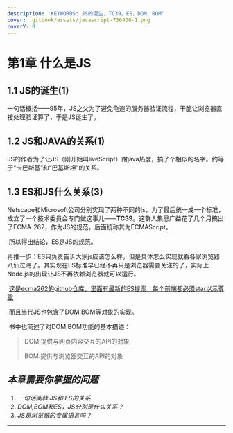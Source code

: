 ```yaml
---
description: 'KEYWORDS: JS的诞生，TC39，ES，DOM，BOM'
cover: .gitbook/assets/javascript-736400-1.png
coverY: 0
---
```


# 第1章 什么是JS

## 1.1 JS的诞生(1)

​ 一句话概括——95年，JS之父为了避免龟速的服务器验证流程，干脆让浏览器直接处理验证算了，于是JS诞生了。

## 1.2 JS和JAVA的关系(1)

​ JS的作者为了让JS（刚开始叫liveScript）蹭java热度，搞了个相似的名字。约等于“卡巴斯基”和“巴基斯坦”的关系。

## 1.3 ES和JS什么关系(3)

​ Netscape和Microsoft公司分别实现了两种不同的js，为了最后统一成一个标准，成立了一个技术委员会专门做这事儿——**TC39**。这群人集思广益花了几个月搞出了ECMA-262，作为JS的规范，后面统称其为ECMAScript。

​ 所以得出结论，ES是JS的规范。

​ 再推一步：ES只负责告诉大家js应该怎么样，但是具体怎么实现就看各家浏览器八仙过海了。其实现在ES标准早已经不再只是浏览器需要关注的了，实际上Node.js的出现让JS不再依赖浏览器就可以运行。

​ [这是ecma262的github仓库，里面有最新的ES提案，每个前端都必须star以示尊重](https://github.com/tc39/ecma262)

​ 而且当代JS也包含了DOM,BOM等对象的实现。

​ 书中也简述了对DOM,BOM功能的基本描述：

> DOM:提供与网页内容交互的API的对象
>
> BOM:提供与浏览器交互的API的对象

## _本章需要你掌握的问题_

1. _一句话阐释 JS和 ES的关系_
2. _DOM,BOM和ES，JS分别是什么关系？_
3. _JS是浏览器的专属语言吗？_

***
